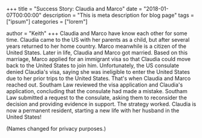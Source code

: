 +++
title = "Success Story: Claudia and Marco"
date = "2018-01-07T00:00:00"
description = "This is meta description for blog page"
tags = ["ipsum"]
categories = ["lorem"]

author = "Keith"
+++
Claudia and Marco have know each other for some time. Claudia came to the US with her parents as a child, but after several years returned to her home country. Marco meanwhile is a citizen of the United States. Later in life, Claudia and Marco got married. Based on this marriage, Marco applied for an immigrant visa so that Claudia could move back to the United States to join him. Unfortunately, the US consulate denied Claudia's visa, saying she was ineligible to enter the United States due to her prior trips to the United States. That's when Claudia and Marco reached out. Southam Law reviewed the visa application and Claudia's application, concluding that the consulate had made a mistake. Southam Law submitted a request to the consulate, asking them to reconsider the decision and providing evidence in support. The strategy worked. Claudia is now a permanent resident, starting a new life with her husband in the United States!

(Names changed for privacy purposes.)
